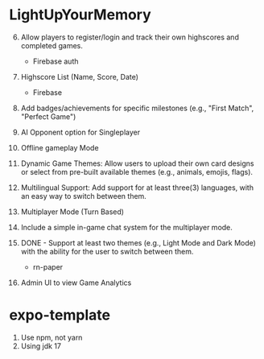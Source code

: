 # LightUpYourMemory

6. Allow players to register/login and track their own highscores and completed games.
    - Firebase auth

1. Highscore List (Name, Score, Date)
    - Firebase
9. Add badges/achievements for specific milestones (e.g., "First Match", "Perfect Game")

13. AI Opponent option for Singleplayer
5. Offline gameplay Mode
11. Dynamic Game Themes: Allow users to upload their own card designs or select from pre-built available themes (e.g., animals, emojis, flags).
10. Multilingual Support: Add support for at least three(3) languages, with an easy way to switch between them.

3. Multiplayer Mode (Turn Based)
7. Include a simple in-game chat system for the multiplayer mode.

8. DONE - Support at least two themes (e.g., Light Mode and Dark Mode) with the ability for the user to switch between them.
    - rn-paper
12. Admin UI to view Game Analytics

# expo-template

1. Use npm, not yarn
2. Using jdk 17

